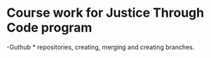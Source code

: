 # Course work for Justice Through Code program

-Guthub
    * repositories, creating, merging and creating branches.


